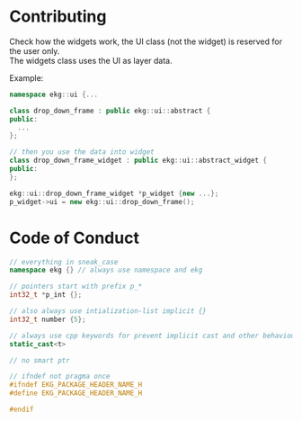 # Contributing

Check how the widgets work, the UI class (not the widget) is reserved for the user only.  
The widgets class uses the UI as layer data.

Example:
```cpp
namespace ekg::ui {...

class drop_down_frame : public ekg::ui::abstract {
public:
  ...
};

// then you use the data into widget
class drop_down_frame_widget : public ekg::ui::abstract_widget {
public:
};

ekg::ui::drop_down_frame_widget *p_widget {new ...};
p_widget->ui = new ekg::ui::drop_down_frame();
```

# Code of Conduct

```cpp
// everything in sneak_case
namespace ekg {} // always use namespace and ekg

// pointers start with prefix p_*
int32_t *p_int {};

// also always use intialization-list implicit {}
int32_t number {5};

// always use cpp keywords for prevent implicit cast and other behaviours
static_cast<t>

// no smart ptr

// ifndef not pragma once
#ifndef EKG_PACKAGE_HEADER_NAME_H
#define EKG_PACKAGE_HEADER_NAME_H

#endif
```
